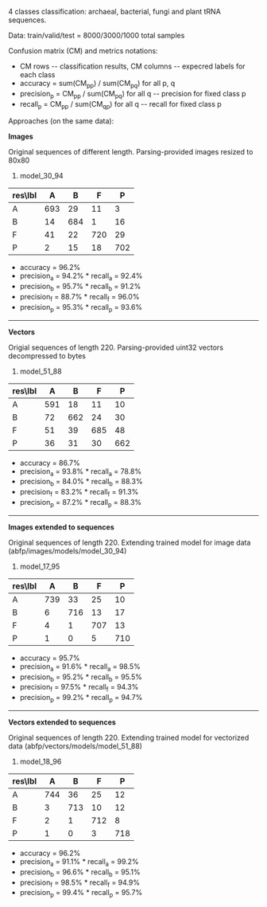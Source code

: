 4 classes classification: archaeal, bacterial, fungi and plant tRNA sequences.

Data: train/valid/test = 8000/3000/1000 total samples

Confusion matrix (CM) and metrics notations:

  * CM rows -- classification results, CM columns -- expecred labels for each class
  * accuracy = sum(CM<sub>pp</sub>) / sum(CM<sub>pq</sub>) for all p, q 
  * precision<sub>p</sub> = CM<sub>pp</sub> / sum(CM<sub>pq</sub>) for all q -- precision for fixed class p
  * recall<sub>p</sub> = CM<sub>pp</sub> / sum(CM<sub>qp</sub>) for all q -- recall for fixed class p

Approaches (on the same data):
  
**Images** 

Original sequences of different length. Parsing-provided images resized to 80x80

1. model_30_94

| res\lbl 	| A   	| B   	| F   	| P   	|
|---------	|-----	|-----	|-----	|-----	|
| A       	| 693 	| 29  	| 11  	| 3   	|
| B       	| 14  	| 684 	| 1   	| 16  	|
| F       	| 41  	| 22  	| 720 	| 29  	|
| P       	| 2   	| 15  	| 18  	| 702 	|

   * accuracy = 96.2%
   * precision<sub>a</sub> = 94.2%		* recall<sub>a</sub> = 92.4%
   * precision<sub>b</sub> = 95.7%		* recall<sub>b</sub> = 91.2%
   * precision<sub>f</sub> = 88.7%		* recall<sub>f</sub> = 96.0%
   * precision<sub>p</sub> = 95.3%		* recall<sub>p</sub> = 93.6%
   
---------------------------------------------------------------------------------  

**Vectors**

Origial sequences of length 220. Parsing-provided uint32 vectors decompressed to bytes

1. model_51_88

| res\lbl 	| A   	| B   	| F   	| P   	|
|---------	|-----	|-----	|-----	|-----	|
| A       	| 591	| 18  	| 11  	| 10   	|
| B       	| 72  	| 662 	| 24   	| 30  	|
| F       	| 51  	| 39  	| 685 	| 48  	|
| P       	| 36   	| 31  	| 30  	| 662 	|

   * accuracy = 86.7%
   * precision<sub>a</sub> = 93.8%		* recall<sub>a</sub> = 78.8%
   * precision<sub>b</sub> = 84.0%		* recall<sub>b</sub> = 88.3%
   * precision<sub>f</sub> = 83.2%		* recall<sub>f</sub> = 91.3%
   * precision<sub>p</sub> = 87.2%		* recall<sub>p</sub> = 88.3%

--------------------------------------------------------------------------------- 

**Images extended to sequences**

Original sequences of length 220. Extending trained model for image data (abfp/images/models/model_30_94)

1. model_17_95

| res\lbl 	| A   	| B   	| F   	| P   	|
|---------	|-----	|-----	|-----	|-----	|
| A       	| 739	| 33  	| 25  	| 10   	|
| B       	| 6  	| 716 	| 13   	| 17  	|
| F       	| 4  	| 1  	| 707 	| 13  	|
| P       	| 1   	| 0  	| 5  	| 710 	|

   * accuracy = 95.7%
   * precision<sub>a</sub> = 91.6%		* recall<sub>a</sub> = 98.5%
   * precision<sub>b</sub> = 95.2%		* recall<sub>b</sub> = 95.5%
   * precision<sub>f</sub> = 97.5%		* recall<sub>f</sub> = 94.3%
   * precision<sub>p</sub> = 99.2%		* recall<sub>p</sub> = 94.7%

--------------------------------------------------------------------------------- 

**Vectors extended to sequences**

Original sequences of length 220. Extending trained model for vectorized data (abfp/vectors/models/model_51_88)

1. model_18_96

| res\lbl 	| A   	| B   	| F   	| P   	|
|---------	|-----	|-----	|-----	|-----	|
| A       	| 744	| 36  	| 25  	| 12   	|
| B       	| 3  	| 713 	| 10   	| 12  	|
| F       	| 2  	| 1  	| 712 	| 8  	|
| P       	| 1   	| 0  	| 3  	| 718 	|

   * accuracy = 96.2%
   * precision<sub>a</sub> = 91.1%		* recall<sub>a</sub> = 99.2%
   * precision<sub>b</sub> = 96.6%		* recall<sub>b</sub> = 95.1%
   * precision<sub>f</sub> = 98.5%		* recall<sub>f</sub> = 94.9%
   * precision<sub>p</sub> = 99.4%		* recall<sub>p</sub> = 95.7%
